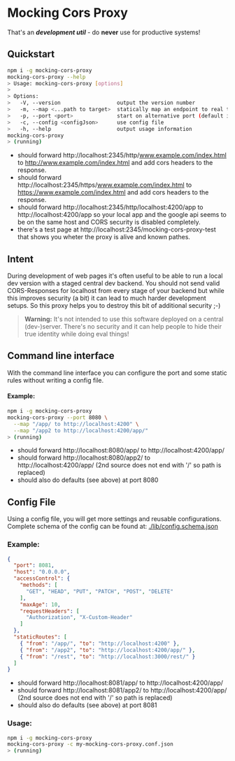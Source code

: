 Mocking Cors Proxy
==================
That's an ***development util*** - do **never** use for productive systems!

Quickstart
----------
```bash
npm i -g mocking-cors-proxy
mocking-cors-proxy --help
> Usage: mocking-cors-proxy [options]
>
> Options:
>   -V, --version                  output the version number
>   -m, --map <...path to target>  statically map an endpoint to real targets
>   -p, --port <port>              start on alternative port (default is 2345)
>   -c, --config <configJson>      use config file
>   -h, --help                     output usage information
mocking-cors-proxy
> (running)
```
- should forward http://localhost:2345/http/www.example.com/index.html to http://www.example.com/index.html and add cors headers to the response.  
- should forward http://localhost:2345/https/www.example.com/index.html to https://www.example.com/index.html and add cors headers to the response.
- should forward http://localhost:2345/http/localhost:4200/app to http://localhost:4200/app so your local app and the google api seems to be on the same host and CORS security is disabled completely.
- there's a test page at http://localhost:2345/mocking-cors-proxy-test that shows you wheter the proxy is alive and known pathes.

Intent
------
During development of web pages it's often useful to be able to run a local dev version with a staged central dev backend. You should not send valid CORS-Responses for localhost from every stage of your backend but while this improves security (a bit) it can lead to much harder development setups. So this proxy helps you to destroy this bit of additional security ;-)

> **Warning:**
> It's not intended to use this software deployed on a central (dev-)server. There's no security and it can help people to hide their true identity while doing eval things!


Command line interface
----------------------
With the command line interface you can configure the port and some static rules without writing a config file.

#### Example:
```bash
npm i -g mocking-cors-proxy
mocking-cors-proxy --port 8080 \
  --map "/app/ to http://localhost:4200" \
  --map "/app2 to http://localhost:4200/app/"
> (running)
```
* should forward http://localhost:8080/app/ to http://localhost:4200/app/
* should forward http://localhost:8080/app2/ to http://localhost:4200/app/ (2nd source does not end with '/' so path is replaced)
* should also do defaults (see above) at port 8080

Config File
-----------
Using a config file, you will get more settings and reusable configurations.  
Complete schema of the config can be found at: [./lib/config.schema.json]()

### Example:
```json
{
  "port": 8081,
  "host": "0.0.0.0",
  "accessControl": {
    "methods": [
      "GET", "HEAD", "PUT", "PATCH", "POST", "DELETE"
    ],
    "maxAge": 10,
    "requestHeaders": [
      "Authorization", "X-Custom-Header"
    ]
  },
  "staticRoutes": [
    { "from": "/app/", "to": "http://localhost:4200" },
    { "from": "/app2", "to": "http://localhost:4200/app/" },
    { "from": "/rest", "to": "http://localhost:3000/rest/" }
  ]
}
```
* should forward http://localhost:8081/app/ to http://localhost:4200/app/
* should forward http://localhost:8081/app2/ to http://localhost:4200/app/ (2nd source does not end with '/' so path is replaced)
* should also do defaults (see above) at port 8081

### Usage:
```bash
npm i -g mocking-cors-proxy
mocking-cors-proxy -c my-mocking-cors-proxy.conf.json
> (running)
```